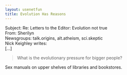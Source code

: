 ```yaml
---   
layout: usenetfun   
title: Evolution Has Reasons   
---   
```

   
   
 Subject: Re: Letters to the Editor: Evolution not true   
From: Sherilyn   
Newsgroups: talk.origins, alt.atheism, sci.skeptic   
Nick Keighley writes:   
[...]   
>   
> What is the evolutionary pressure for bigger people?   
>   
   
Sex manuals on upper shelves of libraries and bookstores.   
   
   
   
